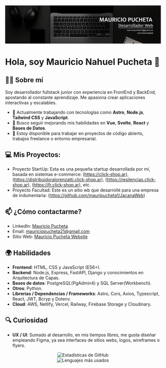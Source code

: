 ![Banner Mauricio Pucheta](https://github.com/mauripucheta1/mauripucheta1/raw/main/Banner.png)

# Hola, soy Mauricio Nahuel Pucheta 👋

## 👨‍💻 Sobre mí
Soy desarrollador fullstack junior con experiencia en FrontEnd y BackEnd, apostando al constante aprendizaje. Me apasiona crear aplicaciones interactivas y escalables.

- 🚀 Actualmente trabajando con tecnologías como **Astro**, **Node.js**, **Tailwind CSS** y **JavaScript**.
- 🌱 Busco seguir mejorando mis habilidades en **Vue**, **Svelte**, **React** y **Bases de Datos**.
- 💬 Estoy disponible para trabajar en proyectos de código abierto, trabajos freelance o entorno empresarial.
  
## 💻 Mis Proyectos:
- Proyecto StartUp: Esta es una pequeña startup desarrollada por mí, basada en sistemas e-commerce: (https://click-shop.ar), (https://distribuidoralorenzatti.click-shop.ar), (https://resilencias.click-shop.ar), (https://fr.click-shop.ar), etc.
- Proyecto Facultad: Este es un sitio wb que desarrollé para una empresa de indumentaria: (https://github.com/mauripucheta1/JacanaWeb)
  
## 📫 ¿Cómo contactarme?
- LinkedIn: [Mauricio Pucheta](https://www.linkedin.com/in/mauriciopucheta20)
- Email: [mauriciopucheta21@gmail.com](mailto:mauriciopucheta21@gmail.com)
- Sitio Web: [Mauricio Pucheta Website](https://mauriciopucheta.com)

## 🌍 Habilidades
- **Frontend**: HTML, CSS y JavaScript (ES6+).
- **Backend**: Node.js, Express, FastAPI, Django y conocimientos en Arquitectura de Capas.
- **Bases de datos**: PostgreSQL(PgAdmin4) y SQL Server(Workbench).
- **Otros**: Python.
- **Librerias / Dependencias / Frameworks**: Astro, Cors, Axios, Typescript, React, JWT, Bcryp y Dotenv.
- **Cloud**: AWS, Netlify, Vercel, Railway, Firebase Storage y Cloudinary.

 ## 🔍 Curiosidad
 - **UX / UI**: Sumado al desarrollo, en mis tiempos libres, me gusta diseñar empleando Figma, ya sea interfaces de sitios webs, logos, wireframes o flyers.

<div align="center">

![Estadísticas de GitHub](https://github-readme-stats.vercel.app/api?username=mauripucheta1&show_icons=true&theme=tokyonight)  
![Lenguajes más usados](https://github-readme-stats.vercel.app/api/top-langs/?username=mauripucheta1&layout=compact&theme=tokyonight)

</div>

